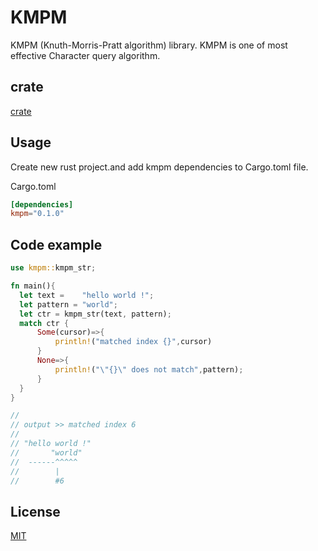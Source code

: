 # KMPM

KMPM (Knuth-Morris-Pratt algorithm) library. KMPM is one of most effective Character query algorithm.

## crate

[crate](https://crates.io/crates/kmpm)

## Usage

Create new rust project.and add kmpm dependencies to Cargo.toml file.

Cargo.toml

```toml
[dependencies]
kmpm="0.1.0"
```

## Code example

```rs
use kmpm::kmpm_str;

fn main(){
  let text =    "hello world !";
  let pattern = "world";
  let ctr = kmpm_str(text, pattern);
  match ctr {
      Some(cursor)=>{
          println!("matched index {}",cursor)
      }
      None=>{
          println!("\"{}\" does not match",pattern);
      }
  }
}

//
// output >> matched index 6
//
// "hello world !"
//       "world"
//  ------^^^^^
//        |
//        #6
```

## License

[MIT](/LICENSE.MIT)